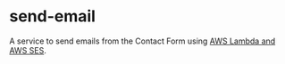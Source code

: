# send-email

A service to send emails from the Contact Form using [AWS Lambda and AWS SES](https://docs.aws.amazon.com/sdk-for-javascript/v2/developer-guide/ses-examples-sending-email.html).
